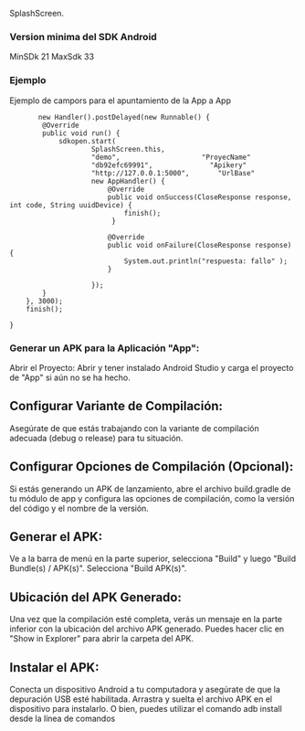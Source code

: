 SplashScreen.

### Version minima del SDK Android

MinSDk 21 MaxSdk 33

### Ejemplo

Ejemplo de campors para el apuntamiento de la App a App
    
           new Handler().postDelayed(new Runnable() {
            @Override
            public void run() {
                sdkopen.start(
                        SplashScreen.this,
                        "demo",                    "ProyecName"
                        "db92efc69991",              "Apikery"
                        "http://127.0.0.1:5000",       "UrlBase"
                        new AppHandler() {
                            @Override
                            public void onSuccess(CloseResponse response, int code, String uuidDevice) {
                                finish();
                             }

                            @Override
                            public void onFailure(CloseResponse response) {
                                System.out.println("respuesta: fallo" );
                            }

                        });
            }
        }, 3000);
        finish();

    }


### Generar un APK para la Aplicación "App":

Abrir el Proyecto:
Abrir y tener instalado Android Studio y carga el proyecto de "App" si aún no se
ha hecho.

## Configurar Variante de Compilación:
Asegúrate de que estás trabajando con la variante de compilación adecuada (debug o
release) para tu situación.

## Configurar Opciones de Compilación (Opcional):
Si estás generando un APK de lanzamiento, abre el archivo build.gradle de tu módulo de app y
configura las opciones de compilación, como la versión del código y el nombre de la versión.
## Generar el APK:

Ve a la barra de menú en la parte superior, selecciona "Build" y luego "Build Bundle(s) /
APK(s)". Selecciona "Build APK(s)".

## Ubicación del APK Generado:
Una vez que la compilación esté completa, verás un mensaje en la parte inferior con la
ubicación del archivo APK generado. Puedes hacer clic en "Show in Explorer" para abrir la
carpeta del APK.

## Instalar el APK:
Conecta un dispositivo Android a tu computadora y asegúrate de que la depuración USB esté
habilitada. Arrastra y suelta el archivo APK en el dispositivo para instalarlo. O bien, puedes
utilizar el comando adb install desde la línea de comandos
